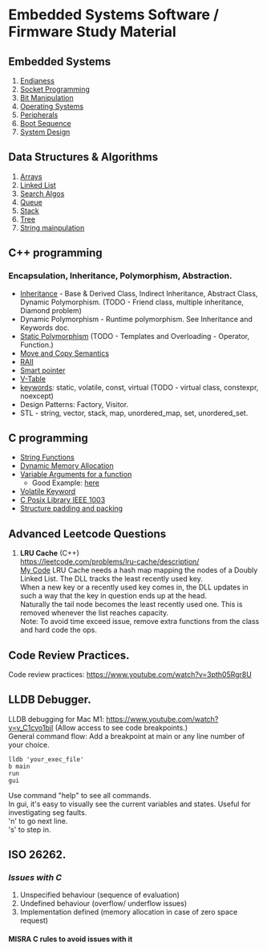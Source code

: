 # Embedded Systems Software / Firmware Study Material

## Embedded Systems
1. [Endianess](endianess_check/README.md)
2. [Socket Programming](socket_programming/README.md)
3. [Bit Manipulation](bit_manipulation/README.md)
4. [Operating Systems](operating_systems/README.md)
5. [Peripherals](peripherals/README.md)
6. [Boot Sequence](operating_systems/boot_process.md)
7. [System Design](operating_systems/system_design.md)

## Data Structures & Algorithms
1. [Arrays](arrays/README.md) 
2. [Linked List](linked_list/README.md)
3. [Search Algos](search_algos/README.md)
4. [Queue](queue/README.md)
5. [Stack](stack/README.md)
6. [Tree](tree/README.md) 
7. [String mainpulation](string_manipulation/README.md)

## C++ programming
### Encapsulation, Inheritance, Polymorphism, Abstraction. 
* [Inheritance](c++_concepts/inheritance.md) - Base & Derived Class, Indirect Inheritance, Abstract Class, Dynamic Polymorphism. 
(TODO - Friend class, multiple inheritance, Diamond problem)
* Dynamic Polymorphism - Runtime polymorphism. See Inheritance and Keywords doc.
* [Static Polymorphism]()
(TODO - Templates and Overloading - Operator, Function.)
* [Move and Copy Semantics](c++_concepts/move_copy_semantics.md)
* [RAII](c++_concepts/RAII.md)
* [Smart pointer](c++_concepts/smart_pointer.md)
* [V-Table](c++_concepts/VTable.md)
* [keywords](c++_concepts/keywords.md): static, volatile, const, virtual
(TODO - virtual class, constexpr, noexcept)
* Design Patterns: Factory, Visitor.
* STL - string, vector, stack, map, unordered_map, set, unordered_set.

## C programming
* [String Functions](https://www.programiz.com/c-programming/string-handling-functions)
* [Dynamic Memory Allocation](https://www.geeksforgeeks.org/dynamic-memory-allocation-in-c-using-malloc-calloc-free-and-realloc/)
* [Variable Arguments for a function](https://www.geeksforgeeks.org/variable-length-argument-c/)
    * Good Example: [here](https://en.cppreference.com/w/c/variadic)
* [Volatile Keyword](https://www.drdobbs.com/cpp/volatile-the-multithreaded-programmers-b/184403766)
* [C Posix Library IEEE 1003](https://en.wikipedia.org/wiki/C_POSIX_library)
* [Structure padding and packing](structures_union/structure_padding_and_packing.md)

## Advanced Leetcode Questions
1. **LRU Cache** (C++) <br />
https://leetcode.com/problems/lru-cache/description/ <br />
[My Code](LRU_Cache/LRU_Cache.cc)
LRU Cache needs a hash map mapping the nodes of a Doubly Linked List. The DLL tracks the least recently used key. <br />
When a new key or a recently used key comes in, the DLL updates in such a way that the key in question ends up at the head. <br />
Naturally the tail node becomes the least recently used one. This is removed whenever the list reaches capacity. <br />
Note: To avoid time exceed issue, remove extra functions from the class and hard code the ops. <br />

## Code Review Practices.
Code review practices: https://www.youtube.com/watch?v=3pth05Rgr8U <br />

## LLDB Debugger.
LLDB debugging for Mac M1: https://www.youtube.com/watch?v=v_C1cvo1biI (Allow access to see code breakpoints.) <br />
General command flow: 
Add a breakpoint at main or any line number of your choice.
```
lldb 'your_exec_file'
b main
run
gui
```
Use command "help" to see all commands.<br />
In gui, it's easy to visually see the current variables and states. Useful for investigating seg faults.<br />
'n' to go next line. <br />
's' to step in. <br />

## ISO 26262.
### *Issues with C*
1. Unspecified behaviour (sequence of evaluation)
2. Undefined behaviour (overflow/ underflow issues)
3. Implementation defined (memory allocation in case of zero space request)
#### MISRA C rules to avoid issues with it
